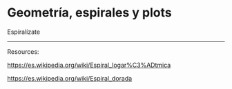 # Geometría, espirales y plots
Espiralízate


---

Resources: 


https://es.wikipedia.org/wiki/Espiral_logar%C3%ADtmica


https://es.wikipedia.org/wiki/Espiral_dorada
